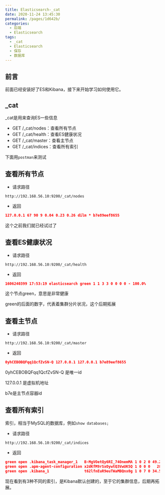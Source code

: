 ```yaml
---
title: Elasticsearch-_cat
date: 2020-11-24 13:45:30
permalink: /pages/1d642b/
categories:
  - 后端
  - Elasticsearch
tags:
  - _cat
  - Elasticsearch
  - 保存
  - 数据库
---
```


## 前言
前面已经安装好了ES和Kibana，接下来开始学习如何使用它。

## _cat
_cat是用来查询ES一些信息

- GET /_cat/nodes：查看所有节点
- GET /_cat/health：查看ES健康状况
- GET /_cat/master：查看主节点
- GET /_cat/indices：查看所有索引



下面用`postman`来测试

## 查看所有节点

- 请求路径

~~~
http://192.168.56.10:9200/_cat/nodes
~~~

- 返回

~~~json
127.0.0.1 67 90 9 0.04 0.23 0.26 dilm * b7e89eef8655
~~~

这个之前我们就已经试过了



## 查看ES健康状况

- 请求路径

~~~
http://192.168.56.10:9200/_cat/health
~~~

- 返回

~~~json
1606240399 17:53:19 elasticsearch green 1 1 3 3 0 0 0 0 - 100.0%
~~~

这个节点green，意思是非常健康

green的后面的数字，代表着集群分片状况，这个后期拓展



## 查看主节点

- 请求路径

~~~
http://192.168.56.10:9200/_cat/master
~~~

- 返回

~~~json
0yhCEBOBQFqq1QcfZvSN-Q 127.0.0.1 127.0.0.1 b7e89eef8655
~~~

0yhCEBOBQFqq1QcfZvSN-Q 是唯一id

127.0.0.1 是虚拟机地址

b7e是主节点容器id



## 查看所有索引

索引，相当于MySQL的数据库，例如`show databases;`

- 请求路径

~~~
http://192.168.56.10:9200/_cat/indices
~~~

- 返回

~~~json
green open .kibana_task_manager_1   B-MgVOetQy6RI_74OnemMA 1 0 2 0 49.2kb 49.2kb
green open .apm-agent-configuration x2dKfM9rSxOywtQ3VwUK5Q 1 0 0 0   283b   283b
green open .kibana_1                t62lfnEuR9euTWaMBQnx0g 1 0 7 0 34.5kb 34.5kb
~~~

现在看到有3种不同的索引，是Kibana默认创建的，至于它的集群信息，后期再拓展。